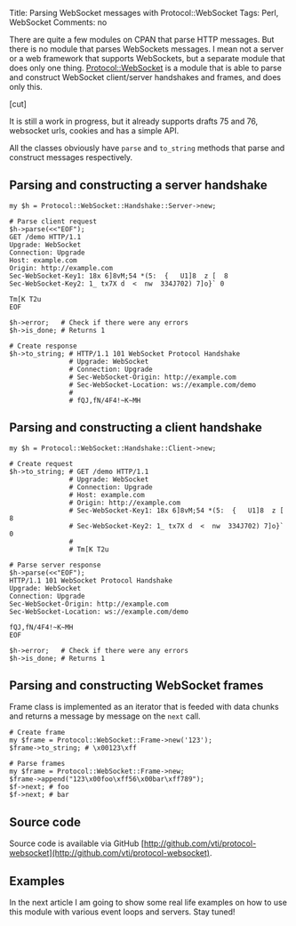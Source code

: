 Title: Parsing WebSocket messages with Protocol::WebSocket
Tags: Perl, WebSocket
Comments: no

There are quite a few modules on CPAN that parse HTTP messages. But there is no
module that parses WebSockets messages. I mean not a server or a web framework
that supports WebSockets, but a separate module that does only one thing.
[Protocol::WebSocket](https://metacpan.org/pod/Protocol::WebSocket) is a module that is able to parse and construct WebSocket
client/server handshakes and frames, and does only this.

[cut]

It is still a work in progress, but it already supports drafts 75 and 76,
websocket urls, cookies and has a simple API.

All the classes obviously have `parse` and `to_string` methods that parse and
construct messages respectively.

## Parsing and constructing a server handshake

    my $h = Protocol::WebSocket::Handshake::Server->new;

    # Parse client request
    $h->parse(<<"EOF");
    GET /demo HTTP/1.1
    Upgrade: WebSocket
    Connection: Upgrade
    Host: example.com
    Origin: http://example.com
    Sec-WebSocket-Key1: 18x 6]8vM;54 *(5:  {   U1]8  z [  8
    Sec-WebSocket-Key2: 1_ tx7X d  <  nw  334J702) 7]o}` 0

    Tm[K T2u
    EOF

    $h->error;   # Check if there were any errors
    $h->is_done; # Returns 1

    # Create response
    $h->to_string; # HTTP/1.1 101 WebSocket Protocol Handshake
                   # Upgrade: WebSocket
                   # Connection: Upgrade
                   # Sec-WebSocket-Origin: http://example.com
                   # Sec-WebSocket-Location: ws://example.com/demo
                   #
                   # fQJ,fN/4F4!~K~MH

## Parsing and constructing a client handshake

    my $h = Protocol::WebSocket::Handshake::Client->new;

    # Create request
    $h->to_string; # GET /demo HTTP/1.1
                   # Upgrade: WebSocket
                   # Connection: Upgrade
                   # Host: example.com
                   # Origin: http://example.com
                   # Sec-WebSocket-Key1: 18x 6]8vM;54 *(5:  {   U1]8  z [  8
                   # Sec-WebSocket-Key2: 1_ tx7X d  <  nw  334J702) 7]o}` 0
                   #
                   # Tm[K T2u

    # Parse server response
    $h->parse(<<"EOF");
    HTTP/1.1 101 WebSocket Protocol Handshake
    Upgrade: WebSocket
    Connection: Upgrade
    Sec-WebSocket-Origin: http://example.com
    Sec-WebSocket-Location: ws://example.com/demo

    fQJ,fN/4F4!~K~MH
    EOF

    $h->error;   # Check if there were any errors
    $h->is_done; # Returns 1

## Parsing and constructing WebSocket frames

Frame class is implemented as an iterator that is feeded with data chunks and
returns a message by message on the `next` call.

    # Create frame
    my $frame = Protocol::WebSocket::Frame->new('123');
    $frame->to_string; # \x00123\xff

    # Parse frames
    my $frame = Protocol::WebSocket::Frame->new;
    $frame->append("123\x00foo\xff56\x00bar\xff789");
    $f->next; # foo
    $f->next; # bar

## Source code

Source code is available via GitHub [http://github.com/vti/protocol-websocket](http://github.com/vti/protocol-websocket).

## Examples

In the next article I am going to show some real life examples on how to use
this module with various event loops and servers. Stay tuned!
